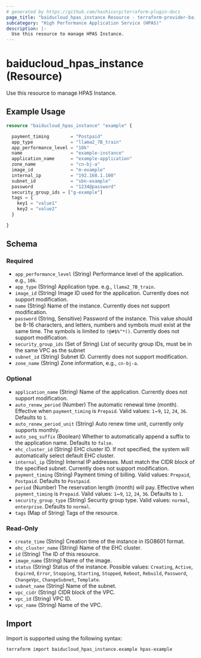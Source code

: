 ```yaml
---
# generated by https://github.com/hashicorp/terraform-plugin-docs
page_title: "baiducloud_hpas_instance Resource - terraform-provider-baiducloud"
subcategory: "High Performance Application Service (HPAS)"
description: |-
  Use this resource to manage HPAS Instance.
---
```


# baiducloud_hpas_instance (Resource)

Use this resource to manage HPAS Instance.

## Example Usage

```terraform
resource "baiducloud_hpas_instance" "example" {

  payment_timing        = "Postpaid"
  app_type              = "llama2_7B_train"
  app_performance_level = "10k"
  name                  = "example-instance"
  application_name      = "example-application"
  zone_name             = "cn-bj-a"
  image_id              = "m-example"
  internal_ip           = "192.168.1.100"
  subnet_id             = "sbn-example"
  password              = "1234@password"
  security_group_ids = ["g-example"]
  tags = {
    key1 = "value1"
    key2 = "value2"
  }

}
```

<!-- schema generated by tfplugindocs -->
## Schema

### Required

- `app_performance_level` (String) Performance level of the application. e.g., `10k`.
- `app_type` (String) Application type. e.g., `llama2_7B_train`.
- `image_id` (String) Image ID used for the application. Currently does not support modification.
- `name` (String) Name of the instance. Currently does not support modification.
- `password` (String, Sensitive) Password of the instance. This value should be 8-16 characters, and letters, numbers and symbols must exist at the same time. The symbols is limited to `!@#$%^*()`. Currently does not support modification.
- `security_group_ids` (Set of String) List of security group IDs, must be in the same VPC as the subnet
- `subnet_id` (String) Subnet ID. Currently does not support modification.
- `zone_name` (String) Zone information, e.g., `cn-bj-a`.

### Optional

- `application_name` (String) Name of the application. Currently does not support modification.
- `auto_renew_period` (Number) The automatic renewal time (month). Effective when `payment_timing` is `Prepaid`. Valid values: `1`~`9`, `12`, `24`, `36`. Defaults to `1`.
- `auto_renew_period_unit` (String) Auto renew time unit, currently only supports monthly.
- `auto_seq_suffix` (Boolean) Whether to automatically append a suffix to the application name. Defaults to `false`.
- `ehc_cluster_id` (String) EHC cluster ID. If not specified, the system will automatically select default EHC cluster.
- `internal_ip` (String) Internal IP addresses. Must match the CIDR block of the specified subnet. Currently does not support modification.
- `payment_timing` (String) Payment timing of billing. Valid values: `Prepaid`, `Postpaid`. Defaults to `Postpaid`.
- `period` (Number) The reservation length (month) will pay. Effective when `payment_timing` is `Prepaid`. Valid values: `1`~`9`, `12`, `24`, `36`. Defaults to `1`.
- `security_group_type` (String) Security group type. Valid values: `normal`, `enterprise`. Defaults to `normal`.
- `tags` (Map of String) Tags of the resource.

### Read-Only

- `create_time` (String) Creation time of the instance in ISO8601 format.
- `ehc_cluster_name` (String) Name of the EHC cluster.
- `id` (String) The ID of this resource.
- `image_name` (String) Name of the image.
- `status` (String) Status of the instance. Possible values: `Creating`, `Active`, `Expired`, `Error`, `Stopping`, `Starting`, `Stopped`, `Reboot`, `Rebuild`, `Password`, `ChangeVpc`, `ChangeSubnet`, `Template`.
- `subnet_name` (String) Name of the subnet.
- `vpc_cidr` (String) CIDR block of the VPC.
- `vpc_id` (String) VPC ID.
- `vpc_name` (String) Name of the VPC.

## Import

Import is supported using the following syntax:

```shell
terraform import baiducloud_hpas_instance.example hpas-example
```
